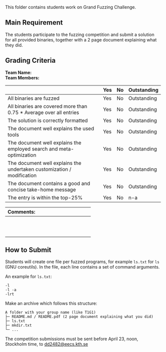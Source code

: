 This folder contains students work on Grand Fuzzing Challenge.

## Main Requirement

The students participate to the fuzzing competition and submit a solution for all provided binaries, together with a 2 page document explaining what they did.

## Grading Criteria

**Team Name:**  
**Team Members:**

|                                             | Yes | No | Outstanding |
|-------------------------------------------- | ----|----|-------------|
|All binaries are fuzzed  | Yes | No | Outstanding |
|All binaries are covered more than 0.75 * Average over all entries | Yes | No | Outstanding |
|The solution is correctly formatted | Yes | No | Outstanding |
|The document well explains the used tools  | Yes | No | Outstanding |
|The document well explains the employed search and meta-optimization  | Yes | No | Outstanding |
|The document well explains the undertaken customization / modification | Yes | No | Outstanding |
|The document contains a good and concise take-home message | Yes | No | Outstanding |
|The entry is within the top-25%  | Yes | No | n-a |

| Comments: &nbsp;&nbsp;&nbsp;&nbsp;&nbsp;&nbsp;&nbsp;&nbsp;&nbsp;&nbsp;&nbsp;&nbsp;&nbsp;&nbsp;&nbsp;&nbsp;&nbsp;&nbsp;&nbsp;&nbsp;&nbsp;&nbsp;&nbsp;&nbsp;&nbsp;&nbsp;&nbsp;&nbsp;&nbsp;&nbsp;&nbsp;&nbsp;&nbsp;&nbsp;&nbsp;&nbsp;&nbsp;&nbsp;&nbsp;|
|----------------|
| <br/><br/><br/>|

## How to Submit

Students will create one file per fuzzed programs, for example `ls.txt` for `ls` (GNU coreutils). In the file, each line contains a set of command arguments.

An example for `ls.txt`:

```
-l
-l -a
-lrt
```

Make an archive which follows this structure:

```
A folder with your group name (like T1G1)
├─ README.md / README.pdf (2 page document explaining what you did)
├─ ls.txt
├─ mkdir.txt
└─ ...
```

The competition submissions must be sent before April 23, noon, Stockholm time, to dd2482@eecs.kth.se